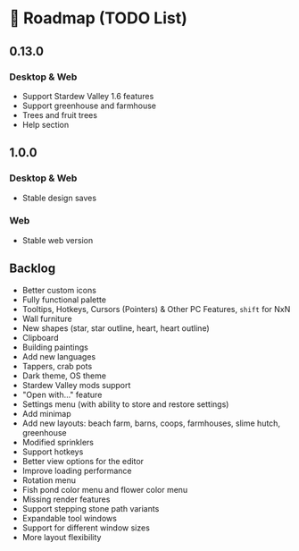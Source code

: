 # :steam_locomotive: Roadmap (TODO List)

## 0.13.0

### Desktop & Web

- Support Stardew Valley 1.6 features
- Support greenhouse and farmhouse
- Trees and fruit trees
- Help section

## 1.0.0

### Desktop & Web

- Stable design saves

### Web

- Stable web version

## Backlog

- Better custom icons
- Fully functional palette
- Tooltips, Hotkeys, Cursors (Pointers) & Other PC Features, `shift` for NxN
- Wall furniture
- New shapes (star, star outline, heart, heart outline)
- Clipboard
- Building paintings
- Add new languages
- Tappers, crab pots
- Dark theme, OS theme
- Stardew Valley mods support
- "Open with..." feature
- Settings menu (with ability to store and restore settings)
- Add minimap
- Add new layouts: beach farm, barns, coops, farmhouses, slime hutch, greenhouse
- Modified sprinklers
- Support hotkeys
- Better view options for the editor
- Improve loading performance
- Rotation menu
- Fish pond color menu and flower color menu
- Missing render features
- Support stepping stone path variants
- Expandable tool windows
- Support for different window sizes
- More layout flexibility
